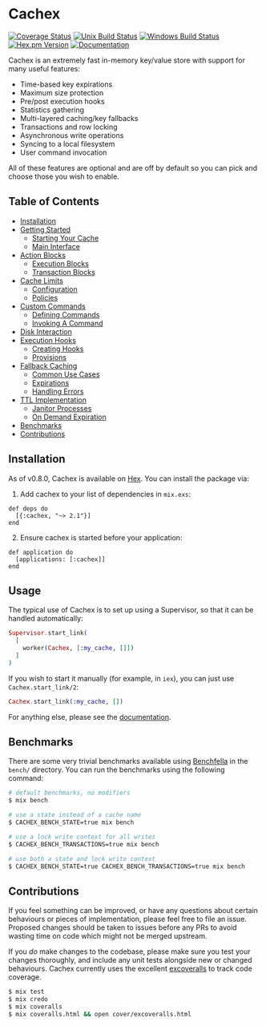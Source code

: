 # Cachex
[![Coverage Status](https://img.shields.io/coveralls/zackehh/cachex.svg)](https://coveralls.io/github/zackehh/cachex) [![Unix Build Status](https://img.shields.io/travis/zackehh/cachex.svg?label=unix)](https://travis-ci.org/zackehh/cachex) [![Windows Build Status](https://img.shields.io/appveyor/ci/zackehh/cachex.svg?label=win)](https://ci.appveyor.com/project/zackehh/cachex) [![Hex.pm Version](https://img.shields.io/hexpm/v/cachex.svg)](https://hex.pm/packages/cachex) [![Documentation](https://img.shields.io/badge/docs-latest-blue.svg)](https://hexdocs.pm/cachex/)

Cachex is an extremely fast in-memory key/value store with support for many useful features:

- Time-based key expirations
- Maximum size protection
- Pre/post execution hooks
- Statistics gathering
- Multi-layered caching/key fallbacks
- Transactions and row locking
- Asynchronous write operations
- Syncing to a local filesystem
- User command invocation

All of these features are optional and are off by default so you can pick and choose those you wish to enable.

## Table of Contents

- [Installation](#installation)
- [Getting Started](docs/getting-started.md)
    - [Starting Your Cache](docs/getting-started.md#starting-your-cache)
    - [Main Interface](docs/getting-started.md#main-interface)
- [Action Blocks](docs/action-blocks.md)
    - [Execution Blocks](docs/action-blocks.md#execution-blocks)
    - [Transaction Blocks](docs/action-blocks.md#transaction-blocks)
- [Cache Limits](docs/cache-limits.md)
    - [Configuration](docs/cache-limits.md#policies)
    - [Policies](docs/cache-limits.md#policies)
- [Custom Commands](docs/custom-commands.md)
    - [Defining Commands](docs/custom-commands.md#defining-commands)
    - [Invoking A Command](docs/custom-commands.md#invoking-a-command)
- [Disk Interaction](docs/disk-interaction.md)
- [Execution Hooks](docs/execution-hooks.md)
    - [Creating Hooks](docs/execution-hooks.md#creating-hooks)
    - [Provisions](docs/execution-hooks.md#provisions)
- [Fallback Caching](docs/fallback-caching.md)
    - [Common Use Cases](docs/fallback-caching.md#common-use-cases)
    - [Expirations](docs/fallback-caching.md#expirations)
    - [Handling Errors](docs/fallback-caching.md#handling-errors)
- [TTL Implementation](docs/ttl-implementation.md)
    - [Janitor Processes](docs/ttl-implementation.md#janitor-processes)
    - [On Demand Expiration](docs/ttl-implementation.md#on-demand-expiration)
- [Benchmarks](#benchmarks)
- [Contributions](#contributions)

## Installation

As of v0.8.0, Cachex is available on [Hex](https://hex.pm/). You can install the package via:

  1. Add cachex to your list of dependencies in `mix.exs`:

    def deps do
      [{:cachex, "~> 2.1"}]
    end

  2. Ensure cachex is started before your application:

    def application do
      [applications: [:cachex]]
    end

## Usage

The typical use of Cachex is to set up using a Supervisor, so that it can be handled automatically:

```elixir
Supervisor.start_link(
  [
    worker(Cachex, [:my_cache, []])
  ]
)
```

If you wish to start it manually (for example, in `iex`), you can just use `Cachex.start_link/2`:

```elixir
Cachex.start_link(:my_cache, [])
```

For anything else, please see the [documentation](https://github.com/zackehh/cachex/tree/master/docs).

## Benchmarks

There are some very trivial benchmarks available using [Benchfella](https://github.com/alco/benchfella) in the `bench/` directory. You can run the benchmarks using the following command:

```bash
# default benchmarks, no modifiers
$ mix bench

# use a state instead of a cache name
$ CACHEX_BENCH_STATE=true mix bench

# use a lock write context for all writes
$ CACHEX_BENCH_TRANSACTIONS=true mix bench

# use both a state and lock write context
$ CACHEX_BENCH_STATE=true CACHEX_BENCH_TRANSACTIONS=true mix bench
```

## Contributions

If you feel something can be improved, or have any questions about certain behaviours or pieces of implementation, please feel free to file an issue. Proposed changes should be taken to issues before any PRs to avoid wasting time on code which might not be merged upstream.

If you *do* make changes to the codebase, please make sure you test your changes thoroughly, and include any unit tests alongside new or changed behaviours. Cachex currently uses the excellent [excoveralls](https://github.com/parroty/excoveralls) to track code coverage.

```bash
$ mix test
$ mix credo
$ mix coveralls
$ mix coveralls.html && open cover/excoveralls.html
```
